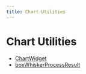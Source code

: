 ```yaml
---
title: Chart Utilities
---
```


# Chart Utilities

- [ChartWidget](function.ChartWidget.md)
- [boxWhiskerProcessResult](function.boxWhiskerProcessResult.md)
